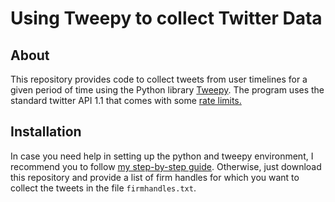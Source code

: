 # Using Tweepy to collect Twitter Data

## About
This repository provides code to collect tweets from user timelines for a given period of time using the Python library [Tweepy](https://docs.tweepy.org/en/stable/index.html). The program uses the standard twitter API 1.1 that comes with some [rate limits.](https://developer.twitter.com/en/docs/twitter-api/v1/rate-limits#:~:text=Standard%20API%20v1.&text=You%20can%20only%20post%20300,during%20a%203%20hour%20period.)


## Installation
In case you need help in setting up the python and tweepy environment, I recommend you to follow [my step-by-step guide](https://www.alexanderlammers.net/2018/06/05/tweepy-economic-research/). Otherwise, just download this repository and provide a list of firm handles for which you want to collect the tweets in the file `firmhandles.txt`.
